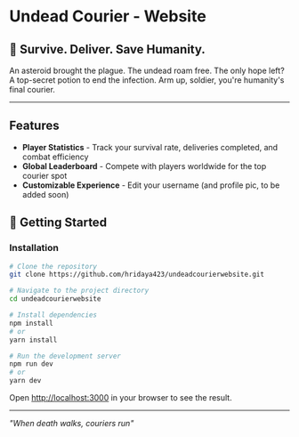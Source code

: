 # Undead Courier - Website

## 🧟 Survive. Deliver. Save Humanity.

An asteroid brought the plague. The undead roam free. The only hope left? A top-secret potion to end the infection. Arm up, soldier, you're humanity's final courier.

---

## Features

- **Player Statistics** - Track your survival rate, deliveries completed, and combat efficiency
- **Global Leaderboard** - Compete with players worldwide for the top courier spot
- **Customizable Experience** - Edit your username (and profile pic, to be added soon)
  
## 🚀 Getting Started

### Installation

```bash
# Clone the repository
git clone https://github.com/hridaya423/undeadcourierwebsite.git

# Navigate to the project directory
cd undeadcourierwebsite

# Install dependencies
npm install
# or
yarn install

# Run the development server
npm run dev
# or
yarn dev
```

Open [http://localhost:3000](http://localhost:3000) in your browser to see the result.

---

*"When death walks, couriers run"*
